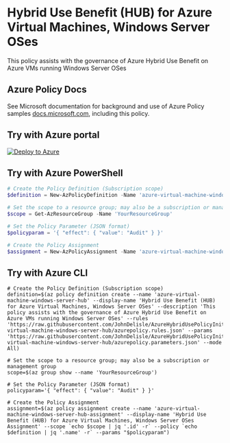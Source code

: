 # Hybrid Use Benefit (HUB) for Azure Virtual Machines, Windows Server OSes

This policy assists with the governance of Azure Hybrid Use Benefit on Azure VMs running Windows Server OSes

## Azure Policy Docs

See Microsoft documentation for background and use of Azure Policy samples [docs.microsoft.com](https://docs.microsoft.com/en-us/azure/governance/policy/samples/), including this policy.

## Try with Azure portal

[![Deploy to Azure](http://azuredeploy.net/deploybutton.png)](https://portal.azure.com/?#blade/Microsoft_Azure_Policy/CreatePolicyDefinitionBlade/uri/https%3a%2f%2fraw.githubusercontent.com%2fJohnDelisle%2fAzureHybridUsePolicyInitiative%2fmain%2fpolicies%2f%2fCompute%2fazure-virtual-machine-windows-server-hub%2fazurepolicy.json)

## Try with Azure PowerShell

````powershell
# Create the Policy Definition (Subscription scope)
$definition = New-AzPolicyDefinition -Name 'azure-virtual-machine-windows-server-hub' -DisplayName 'Hybrid Use Benefit (HUB) for Azure Virtual Machines, Windows Server OSes' -description 'This policy assists with the governance of Azure Hybrid Use Benefit on Azure VMs running Windows Server OSes' -Policy 'https://raw.githubusercontent.com/JohnDelisle/AzureHybridUsePolicyInitiative/main/policies//Compute/azure-virtual-machine-windows-server-hub/azurepolicy.rules.json' -Parameter 'https://raw.githubusercontent.com/JohnDelisle/AzureHybridUsePolicyInitiative/main/policies//Compute/azure-virtual-machine-windows-server-hub/azurepolicy.parameters.json' -Mode All

# Set the scope to a resource group; may also be a subscription or management group
$scope = Get-AzResourceGroup -Name 'YourResourceGroup'

# Set the Policy Parameter (JSON format)
$policyparam = '{ "effect": { "value": "Audit" } }'

# Create the Policy Assignment
$assignment = New-AzPolicyAssignment -Name 'azure-virtual-machine-windows-server-hub-assignment' -DisplayName 'Hybrid Use Benefit (HUB) for Azure Virtual Machines, Windows Server OSes Assignment' -Scope $scope.ResourceId -PolicyDefinition $definition -PolicyParameter $policyparam
````

## Try with Azure CLI

```cli
# Create the Policy Definition (Subscription scope)
definition=$(az policy definition create --name 'azure-virtual-machine-windows-server-hub' --display-name 'Hybrid Use Benefit (HUB) for Azure Virtual Machines, Windows Server OSes' --description 'This policy assists with the governance of Azure Hybrid Use Benefit on Azure VMs running Windows Server OSes' --rules 'https://raw.githubusercontent.com/JohnDelisle/AzureHybridUsePolicyInitiative/main/policies//Compute/azure-virtual-machine-windows-server-hub/azurepolicy.rules.json' --params 'https://raw.githubusercontent.com/JohnDelisle/AzureHybridUsePolicyInitiative/main/policies//Compute/azure-virtual-machine-windows-server-hub/azurepolicy.parameters.json' --mode All)

# Set the scope to a resource group; may also be a subscription or management group
scope=$(az group show --name 'YourResourceGroup')

# Set the Policy Parameter (JSON format)
policyparam='{ "effect": { "value": "Audit" } }'

# Create the Policy Assignment
assignment=$(az policy assignment create --name 'azure-virtual-machine-windows-server-hub-assignment' --display-name 'Hybrid Use Benefit (HUB) for Azure Virtual Machines, Windows Server OSes Assignment' --scope `echo $scope | jq '.id' -r` --policy `echo $definition | jq '.name' -r` --params "$policyparam")
```

